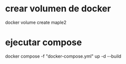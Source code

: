 


# crear volumen de docker

docker volume create maple2

# ejecutar compose

docker compose -f "docker-compose.yml" up -d --build 
